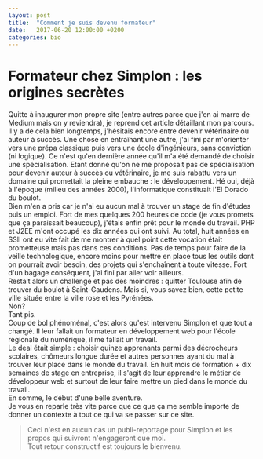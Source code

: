 ```yaml
---
layout: post
title:  "Comment je suis devenu formateur"
date:   2017-06-20 12:00:00 +0200
categories: bio
---
```

# Formateur chez Simplon : les origines secrètes
Quitte à inaugurer mon propre site (entre autres parce que j'en ai marre de Medium mais on y reviendra), je reprend cet article détaillant mon parcours.       
Il y a de cela bien longtemps, j'hésitais encore entre devenir vétérinaire ou auteur à succès. Une chose en entraînant une autre, j'ai fini par m'orienter vers une prépa classique puis vers une école d'ingénieurs, sans conviction (ni logique). Ce n'est qu'en dernière année qu'il m'a été demandé de choisir une spécialisation. Etant donné qu'on ne me proposait pas de spécialisation pour devenir auteur à succès ou vétérinaire, je me suis rabattu vers un domaine qui promettait la pleine embauche : le développement. Hé oui, déjà à l'époque (milieu des années 2000), l'informatique constituait l'El Dorado du boulot.      
Bien m'en a pris car je n'ai eu aucun mal à trouver un stage de fin d'études puis un emploi. Fort de mes quelques 200 heures de code (je vous promets que ça paraissait beaucoup), j'étais enfin prêt pour le monde du travail. PHP et J2EE m'ont occupé les dix années qui ont suivi. Au total, huit années en SSII ont eu vite fait de me montrer à quel point cette vocation était prometteuse mais pas dans ces conditions. Pas de temps pour faire de la veille technologique, encore moins pour mettre en place tous les outils dont on pourrait avoir besoin, des projets qui s'enchaînent à toute vitesse. Fort d'un bagage conséquent, j'ai fini par aller voir ailleurs.      
Restait alors un challenge et pas des moindres : quitter Toulouse afin de trouver du boulot à Saint-Gaudens. Mais si, vous savez bien, cette petite ville située entre la ville rose et les Pyrénées.     
Non?      
Tant pis.     
Coup de bol phénoménal, c'est alors qu'est intervenu Simplon et que tout a changé. Il leur fallait un formateur en développement web pour l'école régionale du numérique, il me fallait un travail.      
Le deal était simple : choisir quinze apprenants parmi des décrocheurs scolaires, chômeurs longue durée et autres personnes ayant du mal à trouver leur place dans le monde du travail. En huit mois de formation + dix semaines de stage en entreprise, il s'agit de leur apprendre le métier de développeur web et surtout de leur faire mettre un pied dans le monde du travail.     
En somme, le début d'une belle aventure.     
Je vous en reparle très vite parce que ce que ça me semble importe de donner un contexte à tout ce qui va se passer sur ce site.      
       
      
> Ceci n'est en aucun cas un publi-reportage pour Simplon et les propos qui suivront n'engageront que moi.     
> Tout retour constructif est toujours le bienvenu.